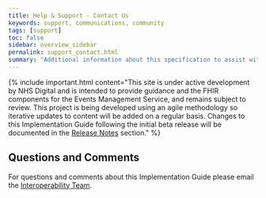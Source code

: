 ```yaml
---
title: Help & Support - Contact Us 
keywords: support, communications, community 
tags: [support]
toc: false
sidebar: overview_sidebar
permalink: support_contact.html
summary: "Additional information about this specification to assist with FHIR API development."
---
```


{% include important.html content="This site is under active development by NHS Digital and is intended to provide guidance and the FHIR components for the Events Management Service, and remains subject to review. This project is being developed using an agile methodology so iterative updates to content will be added on a regular basis. Changes to this Implementation Guide following the initial beta release will be documented in the [Release Notes](overview_release_notes.html) section." %}


## Questions and Comments ##

For questions and comments about this Implementation Guide please email the <a href="mailto:interoperabilityteam@nhs.net?subject=Events%20Management%20Service%20FHIR%20Specification">Interoperability Team</a>.